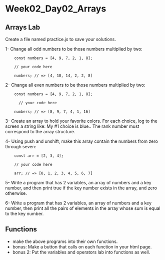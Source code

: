 # Week02_Day02_Arrays

## Arrays Lab
Create a file named practice.js to save your solutions.

1- 	Change all odd numbers to be those numbers multiplied by two:

		const numbers = [4, 9, 7, 2, 1, 8];

  		// your code here

		numbers; // => [4, 18, 14, 2, 2, 8]

2- 	Change all even numbers to be those numbers multiplied by two:

		const numbers = [4, 9, 7, 2, 1, 8];

		  // your code here

		numbers; // => [8, 9, 7, 4, 1, 16]

3- 	Create an array to hold your favorite colors. For each choice, log to the screen a string like: My #1 choice is blue.. The rank number must correspond to the array structure.


4-	Using push and unshift, make this array contain the numbers from zero through seven:

		const arr = [2, 3, 4];

		// your code here

		arr; // => [0, 1, 2, 3, 4, 5, 6, 7]

5-	Write a program that has 2 variables, an array of numbers and a key number, and then print true if the key number exists in the array, and zero otherwise.

6-	Write a program that has 2 variables, an array of numbers and a key number, then print all the pairs of elements in the array whose sum is equal to the key number.

## Functions
- make the above programs into their own functions.
- bonus: Make a button that calls on each function in your html page.
- bonus 2: Put the variables and operators lab into functions as well.

